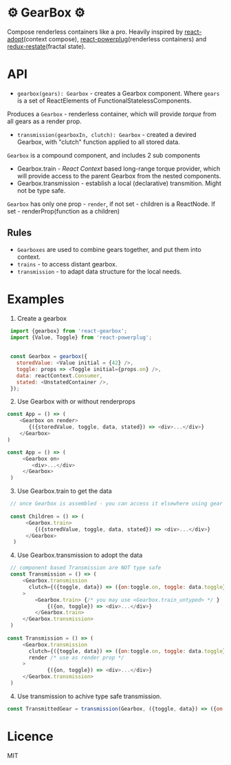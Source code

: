 ⚙️ GearBox ⚙️
=======

Compose renderless containers like a pro. 
Heavily inspired by [react-adopt](https://github.com/pedronauck/react-adopt)(context compose),
 [react-powerplug](https://github.com/renatorib/react-powerplug)(renderless containers)
 and [redux-restate](https://github.com/theKashey/restate)(fractal state).

# API

* `gearbox(gears): Gearbox` - creates a Gearbox component. Where `gears` is a set of ReactElements of FunctionalStatelessComponents.

Produces a `Gearbox` - renderless container, which will provide _torque_ from all gears as a render prop.

* `transmission(gearboxIn, clutch): Gearbox` - created a devired Gearbox, with "clutch" function applied to all stored data. 

`Gearbox` is a compound component, and includes 2 sub components
* Gearbox.train - _React Context_ based long-range torque provider, which will provide access to the parent Gearbox from the nested components.
* Gearbox.transmission - establish a local (declarative) transmition. Might not be type safe.

`Gearbox` has only one prop - `render`, if not set - children is a ReactNode. If set - renderProp(function as a children)
 
## Rules
 - `Gearboxes` are used to combine gears together, and put them into context.
 - `trains` - to access distant gearbox.
 - `transmission` - to adapt data structure for the local needs.
 
# Examples

1. Create a gearbox  
```js
 import {gearbox} from 'react-gearbox';
 import {Value, Toggle} from 'react-powerplug';
 
 
 const Gearbox = gearbox({
   storedValue: <Value initial = {42} />,
   toggle: props => <Toggle initial={props.on} />,
   data: reactContext.Consumer,
   stated: <UnstatedContainer />,
 }); 
```

2. Use Gearbox with or without renderprops 
 ```js
 const App = () => (
     <Gearbox on render>
        {({storedValue, toggle, data, stated}) => <div>...</div>}
     </Gearbox>
 )
 
 const App = () => (
      <Gearbox on>
         <div>...</div>
      </Gearbox>
  )
 ```
3. Use Gearbox.train to get the data
```js 
 // once Gearbox is assembled - you can access it elsewhere using gear trains
 
 const Children = () => (
      <Gearbox.train>
         {({storedValue, toggle, data, stated}) => <div>...</div>}
      </Gearbox>
  )
```

4. Use Gearbox.transmission to adopt the data   
```js  
 // component based Transmission are NOT type safe
 const Transmission = () => (
     <Gearbox.transmission 
       clutch={({toggle, data}) => ({on:toggle.on, toggle: data.toggle})}
     >
         <Gearbox.train> {/* you may use <Gearbox.train_untyped> */ }
             {({on, toggle}) => <div>...</div>}
         </Gearbox.train>
     </Gearbox.transmission>
 )
 
const Transmission = () => (
     <Gearbox.transmission 
       clutch={({toggle, data}) => ({on:toggle.on, toggle: data.toggle})}
       render /* use as render prop */
     >         
             {({on, toggle}) => <div>...</div>}
     </Gearbox.transmission>
 )
```

4. Use transmission to achive type safe transmission.
```js
const TransmittedGear = transmission(Gearbox, ({toggle, data}) => ({on:toggle.on, toggle: data.toggle}));
```
  
# Licence
 MIT
  
